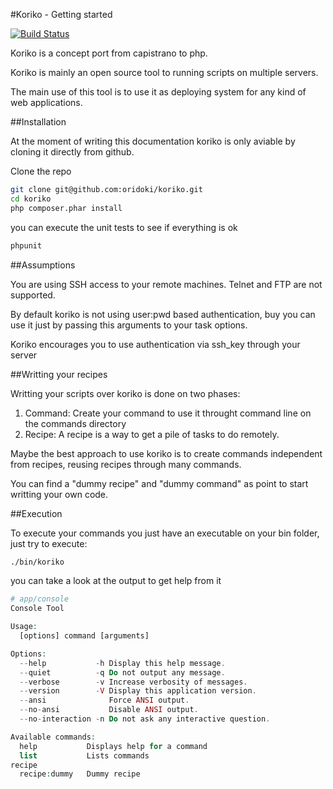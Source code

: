 #Koriko - Getting started

[![Build Status](https://secure.travis-ci.org/kpacha/koriko.png?branch=master)](http://travis-ci.org/kpacha/koriko)

Koriko is a concept port from capistrano to php. 

Koriko is mainly an open source tool to running scripts on multiple servers.

The main use of this tool is to use it as deploying system for any kind of web applications.


##Installation

At the moment of writing this documentation koriko is only aviable by cloning it directly from github.

Clone the repo
```sh
git clone git@github.com:oridoki/koriko.git
cd koriko
php composer.phar install
```
you can execute the unit tests to see if everything is ok
```sh
phpunit
```

##Assumptions

You are using SSH access to your remote machines. Telnet and FTP are not supported.

By default koriko is not using user:pwd based authentication, buy you can use it just by passing this arguments to your task options. 

Koriko encourages you to use authentication via ssh_key through your server


##Writting your recipes

Writting your scripts over koriko is done on two phases:

1. Command: Create your command to use it throught command line on the commands directory
2. Recipe: A recipe is a way to get a pile of tasks to do remotely.

Maybe the best approach to use koriko is to create commands independent from recipes, reusing recipes through many commands.

You can find a "dummy recipe" and "dummy command" as point to start writting your own code.

##Execution

To execute your commands you just have an executable on your bin folder, just try to execute:

```sh
./bin/koriko
```
you can take a look at the output to get help from it

```php
# app/console
Console Tool

Usage:
  [options] command [arguments]

Options:
  --help           -h Display this help message.
  --quiet          -q Do not output any message.
  --verbose        -v Increase verbosity of messages.
  --version        -V Display this application version.
  --ansi              Force ANSI output.
  --no-ansi           Disable ANSI output.
  --no-interaction -n Do not ask any interactive question.

Available commands:
  help           Displays help for a command
  list           Lists commands
recipe
  recipe:dummy   Dummy recipe
```


